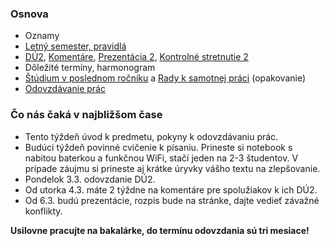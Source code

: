 ### Osnova

- Oznamy
- [Letný semester, pravidlá](./Pravidlá_LS.md)
- [DÚ2](./DÚ2.md), [Komentáre](./Komentáre.md), [Prezentácia 2](./Prezentácia_2.md),
  [Kontrolné stretnutie 2](./Kontrolné_stretnutie_2.md)
- Dôležité termíny, harmonogram
- [Štúdium v poslednom ročníku](./Štúdium_v_poslednom_ročníku.md) a [Rady k samotnej práci](./Rady_k_samotnej_práci.md) (opakovanie)
- [Odovzdávanie prác](./Odovzdávanie_prác.md)

### Čo nás čaká v najbližšom čase

- Tento týždeň úvod k predmetu, pokyny k odovzdávaniu prác.
- Budúci týždeň povinné cvičenie k písaniu. Prineste si notebook s nabitou baterkou a funkčnou WiFi, stačí jeden na 2-3 študentov. V prípade záujmu si prineste aj krátke úryvky vášho textu na zlepšovanie.
- Pondelok 3.3. odovzdanie DÚ2.
- Od utorka 4.3. máte 2 týždne na komentáre pre spolužiakov k ich DÚ2.
- Od 6.3. budú prezentácie, rozpis bude na stránke, dajte vedieť závažné konflikty.

**Usilovne pracujte na bakalárke, do termínu odovzdania sú tri mesiace!**
